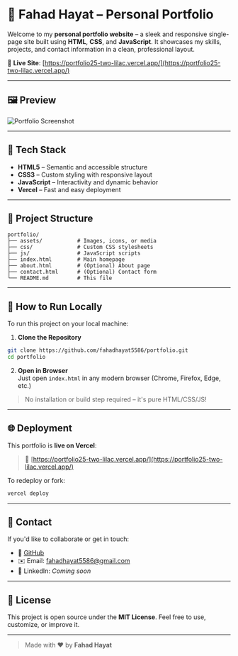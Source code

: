 # 🌟 Fahad Hayat – Personal Portfolio

Welcome to my **personal portfolio website** – a sleek and responsive single-page site built using **HTML**, **CSS**, and **JavaScript**. It showcases my skills, projects, and contact information in a clean, professional layout.

🔗 **Live Site**: [https://portfolio25-two-lilac.vercel.app/](https://portfolio25-two-lilac.vercel.app/)

---

## 🖼️ Preview

![Portfolio Screenshot](../Screenshot%202025-07-03%20125420.png) <!-- Optional: Replace with actual image -->

---

## 🔧 Tech Stack

- **HTML5** – Semantic and accessible structure  
- **CSS3** – Custom styling with responsive layout  
- **JavaScript** – Interactivity and dynamic behavior  
- **Vercel** – Fast and easy deployment  

---

## 📁 Project Structure

```
portfolio/
├── assets/           # Images, icons, or media
├── css/              # Custom CSS stylesheets
├── js/               # JavaScript scripts
├── index.html        # Main homepage
├── about.html        # (Optional) About page
├── contact.html      # (Optional) Contact form
└── README.md         # This file
```

---

## 🚀 How to Run Locally

To run this project on your local machine:

1. **Clone the Repository**  
```bash
git clone https://github.com/fahadhayat5586/portfolio.git
cd portfolio
```

2. **Open in Browser**  
Just open `index.html` in any modern browser (Chrome, Firefox, Edge, etc.)

> No installation or build step required – it's pure HTML/CSS/JS!

---

## 🌐 Deployment

This portfolio is **live on Vercel**:
> 🔗 [https://portfolio25-two-lilac.vercel.app/](https://portfolio25-two-lilac.vercel.app/)

To redeploy or fork:
```bash
vercel deploy
```

---

## 📩 Contact

If you'd like to collaborate or get in touch:

- 🔗 [GitHub](https://github.com/fahadhayat5586)
- ✉️ Email: fahadhayat5586@gmail.com
- 💼 LinkedIn: *Coming soon*

---

## 📄 License

This project is open source under the **MIT License**. Feel free to use, customize, or improve it.

---

> Made with ❤️ by **Fahad Hayat**
